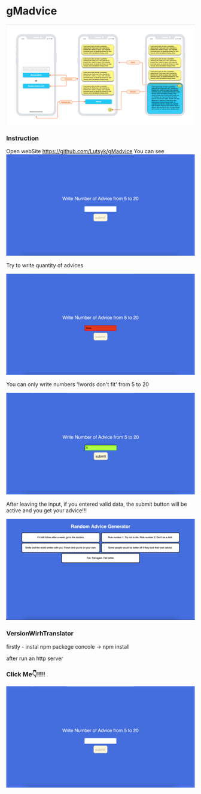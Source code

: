 # gMadvice
![MockUp](scrrenShots/1.png)

### Instruction

Open webSite https://github.com/Lutsyk/gMadvice
You can see
![webSite](scrrenShots/2.png)

Try to write quantity of advices

![webSite](scrrenShots/4.png)

You can only write numbers '!words don't fit' from 5 to 20

![webSite](scrrenShots/3.png)

After leaving the input, if you entered valid data, the submit button will be active and you get your advice!!!

![webSite](scrrenShots/5.png)

### VersionWirhTranslator

firstly - instal npm packege 
concole -> npm install

after run an http server

### Click Me👇!!!!
[![Watch the video](scrrenShots/2.png)](https://youtu.be/oUJsCa5UOQ8)